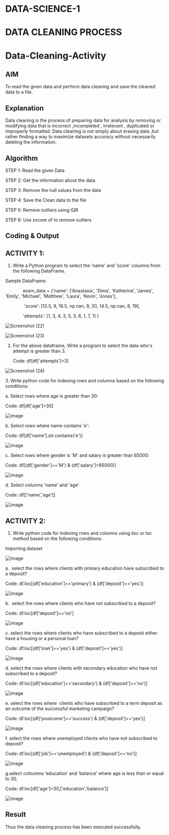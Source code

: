# DATA-SCIENCE-1

# DATA CLEANING PROCESS

# Data-Cleaning-Activity

## AIM

To read the given data and perform data cleaning and save the cleaned data to a file.

## Explanation

Data cleaning is the process of preparing data for analysis by removing or modifying data that is incorrect ,incompleted , irrelevant , duplicated or improperly formatted. Data cleaning is not simply about erasing data ,but rather finding a way to maximize datasets accuracy without necessarily deleting the information.

## Algorithm

STEP 1: Read the given Data

STEP 2: Get the information about the data

STEP 3: Remove the null values from the data

STEP 4: Save the Clean data to the file

STEP 5: Remove outliers using IQR

STEP 6: Use zscore of to remove outliers

## Coding & Output

## ACTIVITY 1:

1. Write a Python program to select the 'name' and 'score' columns from the following DataFrame.

Sample DataFrame:

              exam_data = {'name': ['Anastasia', 'Dima', 'Katherine', 'James', 'Emily', 'Michael', 'Matthew', 'Laura', 'Kevin', 'Jonas'],

               'score': [12.5, 9, 16.5, np.nan, 9, 20, 14.5, np.nan, 8, 19],

              'attempts': [1, 3, 4, 3, 5, 3, 6, 1, 7, 1] } 


![Screenshot (22)](https://github.com/user-attachments/assets/4901c467-0568-42e3-b6fa-5aeb1e1517e1)

![Screenshot (23)](https://github.com/user-attachments/assets/cdb7efd9-a109-4f59-b9eb-0529a88497c8)

2. For the above dataframe, Write a program to select the data who's attempt is greater than 3.

    Code:      df[df['attempts']>3]

![Screenshot (24)](https://github.com/user-attachments/assets/ac68aa19-d84e-4856-a33e-e92742140d7b)

3. Write python code for indexing rows and columns based on the following conditions:

a. Select rows where age is greater than 30:

Code:       df[df['age']>30]

![image](https://github.com/user-attachments/assets/479119ea-e01f-47d9-9c0b-b9527bf46523)

b. Select rows where name contains 'e':

Code:      df[df['name'].str.contains('e')]

![image](https://github.com/user-attachments/assets/2dbbe3ae-36ab-4144-a4d8-73ad934b2689)

c. Select rows where gender is 'M' and salary is greater than 65000:

Code:      df[(df['gender']=='M') & (df['salary']>65000)]

![image](https://github.com/user-attachments/assets/90a24c46-dcbb-4290-93e4-37c125312b2e)

d. Select columns 'name' and 'age' 

Code:     df[['name','age']]

![image](https://github.com/user-attachments/assets/bd24036a-1c07-4d3b-9009-70975f3a284b)

## ACTIVITY 2:

1. Write python code for indexing rows and columns using iloc or loc method based on the following conditions:

Importing dataset

![image](https://github.com/user-attachments/assets/7879051e-7636-4360-b252-a438a9ba18b2)

a.  select the rows where clients with primary education have subscribed to a deposit?

Code:      df.loc[(df['education']=='primary') & (df['deposit']=='yes')]

![image](https://github.com/user-attachments/assets/22333e19-7e93-4fe2-bc3a-665182923c26)

b.  select the rows where clients who have not subscribed to a deposit?

Code:     df.loc[df['deposit']=='no']

![image](https://github.com/user-attachments/assets/fb4ce3e5-f480-4186-a007-48ce6254b8fb)

c. select the rows where clients who have subscribed to a deposit either have a housing or a personal loan?

Code:     df.loc[(df['loan']=='yes') & (df['deposit']=='yes')]

![image](https://github.com/user-attachments/assets/a2d5cb81-e5ce-4824-bdb0-15cd5e027c59)

d. select the rows where clients with secondary education who have not subscribed to a deposit?

Code:     df.loc[(df['education']=='secondary') & (df['deposit']=='no')]

![image](https://github.com/user-attachments/assets/fe9ee2d0-e6be-4261-b0a7-e44ca613d891)

e. select the rows where  clients who have subscribed to a term deposit as an outcome of the successful marketing campaign?

Code:    df.loc[(df['poutcome']=='success') & (df['deposit']=='yes')]

![image](https://github.com/user-attachments/assets/7b7a3d60-c675-4fd6-9bd6-8b054ab9a03a)

f. select the rows where unemployed clients who have not subscribed to deposit?

Code:     df.loc[(df['job']=='unemployed') & (df['deposit']=='no')]

![image](https://github.com/user-attachments/assets/c8e11d6a-8d9a-4e68-a9ea-e94538e7e457)


g.select coloumns ‘education’ and ‘balance’ where age is less than or equal to 30.

Code:     df.loc[df['age']>30,['education','balance']]

![image](https://github.com/user-attachments/assets/41eddfa8-c81e-4f66-906f-ee7b5364b615)

## Result
Thus the data cleaning process has been executed successfully.

